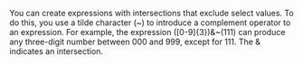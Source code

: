 You can create expressions with intersections that exclude select values. To do this, you use a tilde character (~) to introduce a complement operator to an expression.
For example, the expression ([0-9]{3})&~(111) can produce any three-digit number between 000 and 999, except for 111.
The & indicates an intersection.
